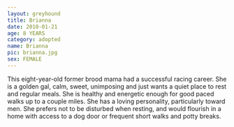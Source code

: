 ```yaml
---
layout: greyhound
title: Brianna
date: 2010-01-21
age: 8 YEARS
category: adopted
name: Brianna
pic: brianna.jpg
sex: FEMALE
---
```

This eight-year-old former brood mama had a successful racing career. She is a golden gal, calm, sweet, unimposing and
just wants a quiet place to rest and regular meals. She is healthy and energetic enough for good paced walks up to a
couple miles. She has a loving personality, particularly toward men. She prefers not to be disturbed when resting, and
would flourish in a home with access to a dog door or frequent short walks and potty breaks.
